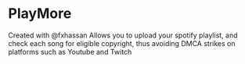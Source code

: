 # PlayMore
Created with @fxhassan
Allows you to upload your spotify playlist, and check each song for eligible copyright, thus avoiding DMCA strikes on platforms such as Youtube and Twitch
